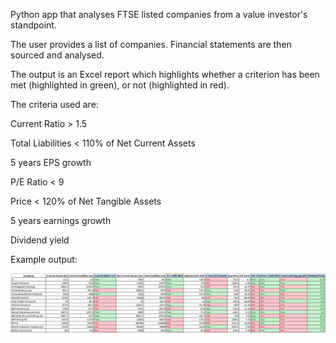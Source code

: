 Python app that analyses FTSE listed companies from a value investor's standpoint.

The user provides a list of companies. Financial statements are then sourced and analysed.

The output is an Excel report which highlights whether a criterion has been met (highlighted in green), 
or not (highlighted in red).

The criteria used are:

Current Ratio > 1.5

Total Liabilities < 110% of Net Current Assets

5 years EPS growth

P/E Ratio < 9

Price < 120% of Net Tangible Assets

5 years earnings growth

Dividend yield

Example output:

![Example Output](https://github.com/gmor7/value-investing-analyser/blob/master/image001.png)

